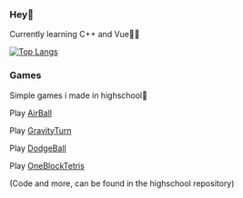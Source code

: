 ### Hey🙌

Currently learning C++ and Vue✌🏻


[![Top Langs](https://github-readme-stats.vercel.app/api/top-langs/?username=adriawh)](https://github.com/anuraghazra/github-readme-stats)



### Games 

Simple games i made in highschool🤠

Play [AirBall](https://htmlpreview.github.io/?https://github.com/adriawh/Highschool/blob/main/AirBall.html)

Play [GravityTurn](https://htmlpreview.github.io/?https://github.com/adriawh/Highschool/blob/main/Gravity-turn.html)

Play [DodgeBall](https://htmlpreview.github.io/?https://github.com/adriawh/Highschool/blob/main/DodgeBall.html)

Play [OneBlockTetris](https://htmlpreview.github.io/?https://github.com/adriawh/Highschool/blob/main/OneBlockTetris.html)

(Code and more, can be found in the highschool repository)
